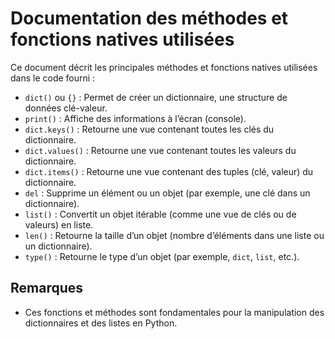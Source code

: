 # Documentation des méthodes et fonctions natives utilisées

Ce document décrit les principales méthodes et fonctions natives utilisées dans le code fourni :

- `dict()` ou `{}` : Permet de créer un dictionnaire, une structure de données clé-valeur.
- `print()` : Affiche des informations à l’écran (console).
- `dict.keys()` : Retourne une vue contenant toutes les clés du dictionnaire.
- `dict.values()` : Retourne une vue contenant toutes les valeurs du dictionnaire.
- `dict.items()` : Retourne une vue contenant des tuples (clé, valeur) du dictionnaire.
- `del` : Supprime un élément ou un objet (par exemple, une clé dans un dictionnaire).
- `list()` : Convertit un objet itérable (comme une vue de clés ou de valeurs) en liste.
- `len()` : Retourne la taille d’un objet (nombre d’éléments dans une liste ou un dictionnaire).
- `type()` : Retourne le type d’un objet (par exemple, `dict`, `list`, etc.).

## Remarques

- Ces fonctions et méthodes sont fondamentales pour la manipulation des dictionnaires et des listes en Python.
